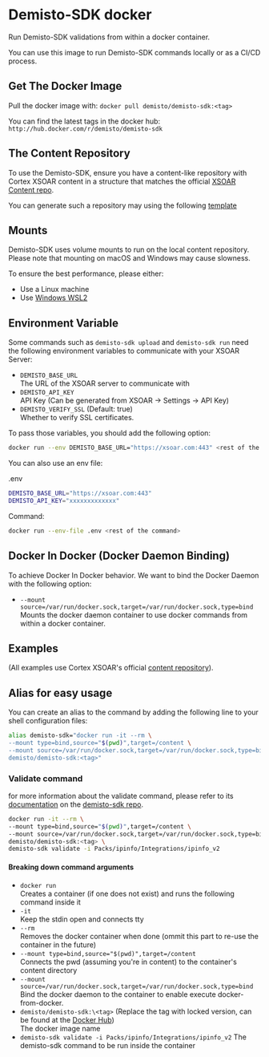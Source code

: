 # Demisto-SDK docker

Run Demisto-SDK validations from within a docker container.

You can use this image to run Demisto-SDK commands locally or as a CI/CD process.

## Get The Docker Image

Pull the docker image with:
`docker pull demisto/demisto-sdk:<tag>`

You can find the latest tags in the docker hub:
`http://hub.docker.com/r/demisto/demisto-sdk`

## The Content Repository

To use the Demisto-SDK, ensure you have a content-like repository with Cortex XSOAR content in a structure that matches the official [XSOAR Content repo](https://github.com/demisto/content).

You can generate such a repository may using the following [template](https://github.com/demisto/content-external-template)

## Mounts

Demisto-SDK uses volume mounts to run on the local content repository.
Please note that mounting on macOS and Windows may cause slowness.

To ensure the best performance, please either:

- Use a Linux machine
- Use [Windows WSL2](https://docs.microsoft.com/en-us/windows/wsl/install)

## Environment Variable

Some commands such as `demisto-sdk upload` and `demisto-sdk run` need the following environment variables to communicate with your XSOAR Server:

- `DEMISTO_BASE_URL`  
    The URL of the XSOAR server to communicate with
- `DEMISTO_API_KEY`  
    API Key (Can be generated from XSOAR -> Settings -> API Key)
- `DEMISTO_VERIFY_SSL` (Default: true)  
    Whether to verify SSL certificates.

To pass those variables, you should add the following option:

```sh
docker run --env DEMISTO_BASE_URL="https://xsoar.com:443" <rest of the command>
```

You can also use an env file:

.env

```sh
DEMISTO_BASE_URL="https://xsoar.com:443"
DEMISTO_API_KEY="xxxxxxxxxxxxx"
```

Command:

```sh
docker run --env-file .env <rest of the command>
```

## Docker In Docker (Docker Daemon Binding)

To achieve Docker In Docker behavior. We want to bind the Docker Daemon with the following option:

- `--mount source=/var/run/docker.sock,target=/var/run/docker.sock,type=bind`  
    Mounts the docker daemon container to use docker commands from within a docker container.

## Examples

(All examples use Cortex XSOAR's official [content repository](https://github.com/demisto/content)).

## Alias for easy usage

You can create an alias to the command by adding the following line to your shell configuration files:

```sh
alias demisto-sdk="docker run -it --rm \
--mount type=bind,source="$(pwd)",target=/content \
--mount source=/var/run/docker.sock,target=/var/run/docker.sock,type=bind \
demisto/demisto-sdk:<tag>"
```

### Validate command

for more information about the validate command, please refer to its [documentation](https://github.com/demisto/demisto-sdk/blob/master/demisto_sdk/commands/validate/README.md) on the [demisto-sdk repo](https://github.com/demisto/demisto-sdk).

```sh
docker run -it --rm \
--mount type=bind,source="$(pwd)",target=/content \
--mount source=/var/run/docker.sock,target=/var/run/docker.sock,type=bind \
demisto/demisto-sdk:<tag> \
demisto-sdk validate -i Packs/ipinfo/Integrations/ipinfo_v2
```

#### Breaking down command arguments

- `docker run`  
    Creates a container (if one does not exist) and runs the following command inside it
- `-it`  
    Keep the stdin open and connects tty
- `--rm`  
    Removes the docker container when done (ommit this part to re-use the container in the future)
- `--mount type=bind,source="$(pwd)",target=/content`  
    Connects the pwd (assuming you're in content) to the container's content directory
- `--mount source=/var/run/docker.sock,target=/var/run/docker.sock,type=bind`  
Bind the docker daemon to the container to enable execute docker-from-docker.
- `demisto/demisto-sdk:\<tag>` (Replace the tag with locked version, can be found at the [Docker Hub](https://hub.docker.com/r/demisto/demisto-sdk))  
    The docker image name  
- `demisto-sdk validate -i Packs/ipinfo/Integrations/ipinfo_v2`
    The demisto-sdk command to be run inside the container
